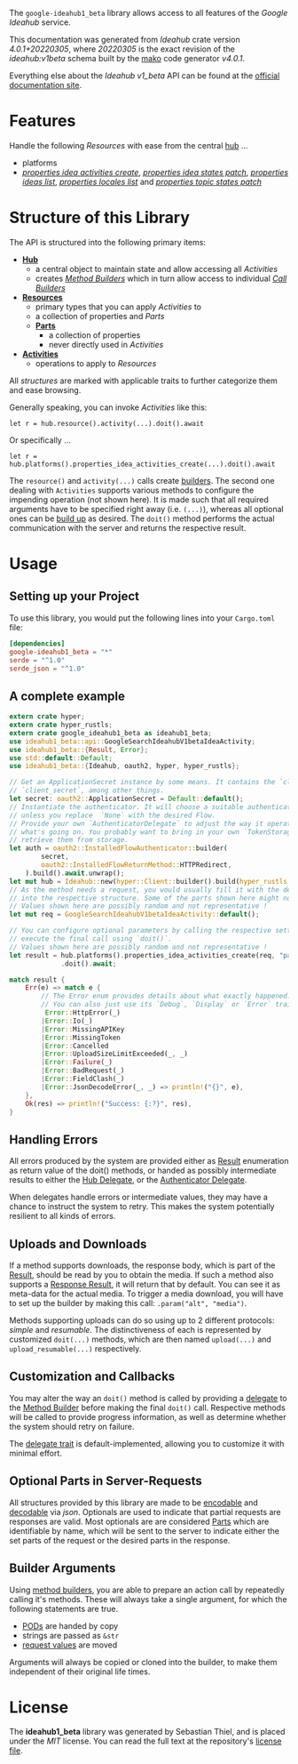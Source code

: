 <!---
DO NOT EDIT !
This file was generated automatically from 'src/generator/templates/api/README.md.mako'
DO NOT EDIT !
-->
The `google-ideahub1_beta` library allows access to all features of the *Google Ideahub* service.

This documentation was generated from *Ideahub* crate version *4.0.1+20220305*, where *20220305* is the exact revision of the *ideahub:v1beta* schema built by the [mako](http://www.makotemplates.org/) code generator *v4.0.1*.

Everything else about the *Ideahub* *v1_beta* API can be found at the
[official documentation site](https://console.cloud.google.com/apis/library/ideahub.googleapis.com).
# Features

Handle the following *Resources* with ease from the central [hub](https://docs.rs/google-ideahub1_beta/4.0.1+20220305/google_ideahub1_beta/Ideahub) ... 

* platforms
 * [*properties idea activities create*](https://docs.rs/google-ideahub1_beta/4.0.1+20220305/google_ideahub1_beta/api::PlatformPropertyIdeaActivityCreateCall), [*properties idea states patch*](https://docs.rs/google-ideahub1_beta/4.0.1+20220305/google_ideahub1_beta/api::PlatformPropertyIdeaStatePatchCall), [*properties ideas list*](https://docs.rs/google-ideahub1_beta/4.0.1+20220305/google_ideahub1_beta/api::PlatformPropertyIdeaListCall), [*properties locales list*](https://docs.rs/google-ideahub1_beta/4.0.1+20220305/google_ideahub1_beta/api::PlatformPropertyLocaleListCall) and [*properties topic states patch*](https://docs.rs/google-ideahub1_beta/4.0.1+20220305/google_ideahub1_beta/api::PlatformPropertyTopicStatePatchCall)




# Structure of this Library

The API is structured into the following primary items:

* **[Hub](https://docs.rs/google-ideahub1_beta/4.0.1+20220305/google_ideahub1_beta/Ideahub)**
    * a central object to maintain state and allow accessing all *Activities*
    * creates [*Method Builders*](https://docs.rs/google-ideahub1_beta/4.0.1+20220305/google_ideahub1_beta/client::MethodsBuilder) which in turn
      allow access to individual [*Call Builders*](https://docs.rs/google-ideahub1_beta/4.0.1+20220305/google_ideahub1_beta/client::CallBuilder)
* **[Resources](https://docs.rs/google-ideahub1_beta/4.0.1+20220305/google_ideahub1_beta/client::Resource)**
    * primary types that you can apply *Activities* to
    * a collection of properties and *Parts*
    * **[Parts](https://docs.rs/google-ideahub1_beta/4.0.1+20220305/google_ideahub1_beta/client::Part)**
        * a collection of properties
        * never directly used in *Activities*
* **[Activities](https://docs.rs/google-ideahub1_beta/4.0.1+20220305/google_ideahub1_beta/client::CallBuilder)**
    * operations to apply to *Resources*

All *structures* are marked with applicable traits to further categorize them and ease browsing.

Generally speaking, you can invoke *Activities* like this:

```Rust,ignore
let r = hub.resource().activity(...).doit().await
```

Or specifically ...

```ignore
let r = hub.platforms().properties_idea_activities_create(...).doit().await
```

The `resource()` and `activity(...)` calls create [builders][builder-pattern]. The second one dealing with `Activities` 
supports various methods to configure the impending operation (not shown here). It is made such that all required arguments have to be 
specified right away (i.e. `(...)`), whereas all optional ones can be [build up][builder-pattern] as desired.
The `doit()` method performs the actual communication with the server and returns the respective result.

# Usage

## Setting up your Project

To use this library, you would put the following lines into your `Cargo.toml` file:

```toml
[dependencies]
google-ideahub1_beta = "*"
serde = "^1.0"
serde_json = "^1.0"
```

## A complete example

```Rust
extern crate hyper;
extern crate hyper_rustls;
extern crate google_ideahub1_beta as ideahub1_beta;
use ideahub1_beta::api::GoogleSearchIdeahubV1betaIdeaActivity;
use ideahub1_beta::{Result, Error};
use std::default::Default;
use ideahub1_beta::{Ideahub, oauth2, hyper, hyper_rustls};

// Get an ApplicationSecret instance by some means. It contains the `client_id` and 
// `client_secret`, among other things.
let secret: oauth2::ApplicationSecret = Default::default();
// Instantiate the authenticator. It will choose a suitable authentication flow for you, 
// unless you replace  `None` with the desired Flow.
// Provide your own `AuthenticatorDelegate` to adjust the way it operates and get feedback about 
// what's going on. You probably want to bring in your own `TokenStorage` to persist tokens and
// retrieve them from storage.
let auth = oauth2::InstalledFlowAuthenticator::builder(
        secret,
        oauth2::InstalledFlowReturnMethod::HTTPRedirect,
    ).build().await.unwrap();
let mut hub = Ideahub::new(hyper::Client::builder().build(hyper_rustls::HttpsConnectorBuilder::new().with_native_roots().https_or_http().enable_http1().enable_http2().build()), auth);
// As the method needs a request, you would usually fill it with the desired information
// into the respective structure. Some of the parts shown here might not be applicable !
// Values shown here are possibly random and not representative !
let mut req = GoogleSearchIdeahubV1betaIdeaActivity::default();

// You can configure optional parameters by calling the respective setters at will, and
// execute the final call using `doit()`.
// Values shown here are possibly random and not representative !
let result = hub.platforms().properties_idea_activities_create(req, "parent")
             .doit().await;

match result {
    Err(e) => match e {
        // The Error enum provides details about what exactly happened.
        // You can also just use its `Debug`, `Display` or `Error` traits
         Error::HttpError(_)
        |Error::Io(_)
        |Error::MissingAPIKey
        |Error::MissingToken
        |Error::Cancelled
        |Error::UploadSizeLimitExceeded(_, _)
        |Error::Failure(_)
        |Error::BadRequest(_)
        |Error::FieldClash(_)
        |Error::JsonDecodeError(_, _) => println!("{}", e),
    },
    Ok(res) => println!("Success: {:?}", res),
}

```
## Handling Errors

All errors produced by the system are provided either as [Result](https://docs.rs/google-ideahub1_beta/4.0.1+20220305/google_ideahub1_beta/client::Result) enumeration as return value of
the doit() methods, or handed as possibly intermediate results to either the 
[Hub Delegate](https://docs.rs/google-ideahub1_beta/4.0.1+20220305/google_ideahub1_beta/client::Delegate), or the [Authenticator Delegate](https://docs.rs/yup-oauth2/*/yup_oauth2/trait.AuthenticatorDelegate.html).

When delegates handle errors or intermediate values, they may have a chance to instruct the system to retry. This 
makes the system potentially resilient to all kinds of errors.

## Uploads and Downloads
If a method supports downloads, the response body, which is part of the [Result](https://docs.rs/google-ideahub1_beta/4.0.1+20220305/google_ideahub1_beta/client::Result), should be
read by you to obtain the media.
If such a method also supports a [Response Result](https://docs.rs/google-ideahub1_beta/4.0.1+20220305/google_ideahub1_beta/client::ResponseResult), it will return that by default.
You can see it as meta-data for the actual media. To trigger a media download, you will have to set up the builder by making
this call: `.param("alt", "media")`.

Methods supporting uploads can do so using up to 2 different protocols: 
*simple* and *resumable*. The distinctiveness of each is represented by customized 
`doit(...)` methods, which are then named `upload(...)` and `upload_resumable(...)` respectively.

## Customization and Callbacks

You may alter the way an `doit()` method is called by providing a [delegate](https://docs.rs/google-ideahub1_beta/4.0.1+20220305/google_ideahub1_beta/client::Delegate) to the 
[Method Builder](https://docs.rs/google-ideahub1_beta/4.0.1+20220305/google_ideahub1_beta/client::CallBuilder) before making the final `doit()` call. 
Respective methods will be called to provide progress information, as well as determine whether the system should 
retry on failure.

The [delegate trait](https://docs.rs/google-ideahub1_beta/4.0.1+20220305/google_ideahub1_beta/client::Delegate) is default-implemented, allowing you to customize it with minimal effort.

## Optional Parts in Server-Requests

All structures provided by this library are made to be [encodable](https://docs.rs/google-ideahub1_beta/4.0.1+20220305/google_ideahub1_beta/client::RequestValue) and 
[decodable](https://docs.rs/google-ideahub1_beta/4.0.1+20220305/google_ideahub1_beta/client::ResponseResult) via *json*. Optionals are used to indicate that partial requests are responses 
are valid.
Most optionals are are considered [Parts](https://docs.rs/google-ideahub1_beta/4.0.1+20220305/google_ideahub1_beta/client::Part) which are identifiable by name, which will be sent to 
the server to indicate either the set parts of the request or the desired parts in the response.

## Builder Arguments

Using [method builders](https://docs.rs/google-ideahub1_beta/4.0.1+20220305/google_ideahub1_beta/client::CallBuilder), you are able to prepare an action call by repeatedly calling it's methods.
These will always take a single argument, for which the following statements are true.

* [PODs][wiki-pod] are handed by copy
* strings are passed as `&str`
* [request values](https://docs.rs/google-ideahub1_beta/4.0.1+20220305/google_ideahub1_beta/client::RequestValue) are moved

Arguments will always be copied or cloned into the builder, to make them independent of their original life times.

[wiki-pod]: http://en.wikipedia.org/wiki/Plain_old_data_structure
[builder-pattern]: http://en.wikipedia.org/wiki/Builder_pattern
[google-go-api]: https://github.com/google/google-api-go-client

# License
The **ideahub1_beta** library was generated by Sebastian Thiel, and is placed 
under the *MIT* license.
You can read the full text at the repository's [license file][repo-license].

[repo-license]: https://github.com/Byron/google-apis-rsblob/main/LICENSE.md

